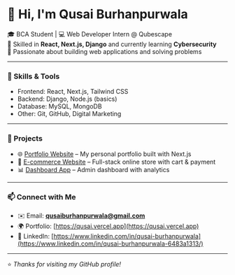 # 👋 Hi, I'm Qusai Burhanpurwala  

🎓 BCA Student | 💻 Web Developer Intern @ Qubescape  
🌱 Skilled in **React, Next.js, Django** and currently learning **Cybersecurity**  
🚀 Passionate about building web applications and solving problems  

---

### 🔧 Skills & Tools  
- Frontend: React, Next.js, Tailwind CSS  
- Backend: Django, Node.js (basics)  
- Database: MySQL, MongoDB  
- Other: Git, GitHub, Digital Marketing  

---

### 📂 Projects  
- 🌐 [Portfolio Website](#) – My personal portfolio built with Next.js  
- 🛒 [E-commerce Website](#) – Full-stack online store with cart & payment  
- 📊 [Dashboard App](#) – Admin dashboard with analytics  

---

### 📫 Connect with Me  
- ✉️ Email: **qusaiburhanpurwala@gmail.com**  
- 🌍 Portfolio: [https://qusai.vercel.app](https://qusai.vercel.app)  
- 💼 LinkedIn: [https://www.linkedin.com/in/qusai-burhanpurwala](https://www.linkedin.com/in/qusai-burhanpurwala-6483a1313/)

---
⭐️ *Thanks for visiting my GitHub profile!*
